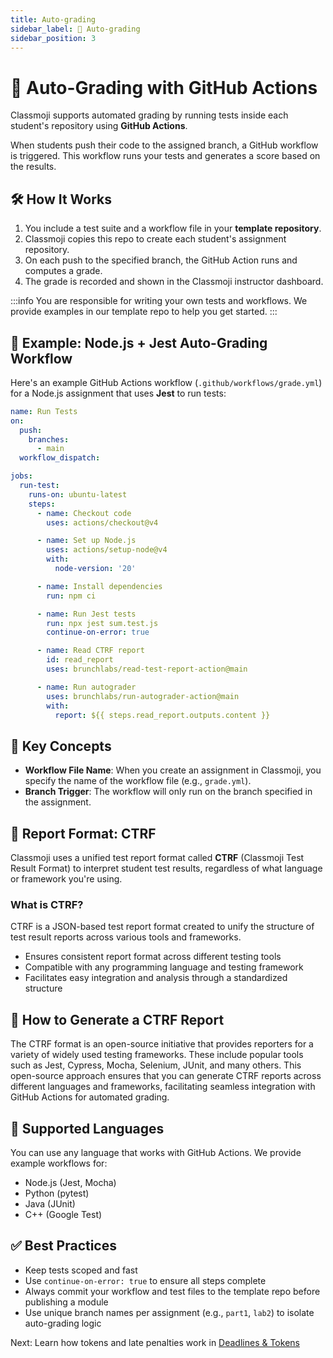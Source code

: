 ```yaml
---
title: Auto-grading
sidebar_label: 🤖 Auto-grading
sidebar_position: 3
---
```


# 🤖 Auto-Grading with GitHub Actions

Classmoji supports automated grading by running tests inside each student's repository using **GitHub Actions**.

When students push their code to the assigned branch, a GitHub workflow is triggered. This workflow runs your tests and generates a score based on the results.

## 🛠️ How It Works

1. You include a test suite and a workflow file in your **template repository**.
2. Classmoji copies this repo to create each student's assignment repository.
3. On each push to the specified branch, the GitHub Action runs and computes a grade.
4. The grade is recorded and shown in the Classmoji instructor dashboard.

:::info
You are responsible for writing your own tests and workflows. We provide examples in our template repo to help you get started.
:::

## 🧾 Example: Node.js + Jest Auto-Grading Workflow

Here's an example GitHub Actions workflow (`.github/workflows/grade.yml`) for a Node.js assignment that uses **Jest** to run tests:

```yaml
name: Run Tests
on:
  push:
    branches:
      - main
  workflow_dispatch:

jobs:
  run-test:
    runs-on: ubuntu-latest
    steps:
      - name: Checkout code
        uses: actions/checkout@v4

      - name: Set up Node.js
        uses: actions/setup-node@v4
        with:
          node-version: '20'

      - name: Install dependencies
        run: npm ci

      - name: Run Jest tests
        run: npx jest sum.test.js
        continue-on-error: true

      - name: Read CTRF report
        id: read_report
        uses: brunchlabs/read-test-report-action@main

      - name: Run autograder
        uses: brunchlabs/run-autograder-action@main
        with:
          report: ${{ steps.read_report.outputs.content }}
```

## 📕 Key Concepts

- **Workflow File Name**: When you create an assignment in Classmoji, you specify the name of the workflow file (e.g., `grade.yml`).
- **Branch Trigger**: The workflow will only run on the branch specified in the assignment.

## 🧩 Report Format: CTRF

Classmoji uses a unified test report format called **CTRF** (Classmoji Test Result Format) to interpret student test results, regardless of what language or framework you're using.

### What is CTRF?

CTRF is a JSON-based test report format created to unify the structure of test result reports across various tools and frameworks.

- Ensures consistent report format across different testing tools
- Compatible with any programming language and testing framework
- Facilitates easy integration and analysis through a standardized structure

## 🔧 How to Generate a CTRF Report

The CTRF format is an open-source initiative that provides reporters for a variety of widely used testing frameworks. These include popular tools such as Jest, Cypress, Mocha, Selenium, JUnit, and many others. This open-source approach ensures that you can generate CTRF reports across different languages and frameworks, facilitating seamless integration with GitHub Actions for automated grading.

## 🔧 Supported Languages

You can use any language that works with GitHub Actions. We provide example workflows for:

- Node.js (Jest, Mocha)
- Python (pytest)
- Java (JUnit)
- C++ (Google Test)

## ✅ Best Practices

- Keep tests scoped and fast
- Use `continue-on-error: true` to ensure all steps complete
- Always commit your workflow and test files to the template repo before publishing a module
- Use unique branch names per assignment (e.g., `part1`, `lab2`) to isolate auto-grading logic

Next: Learn how tokens and late penalties work in [Deadlines & Tokens](./deadlines-tokens.md)
